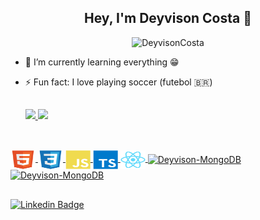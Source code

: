  <h2 align="center">Hey, I'm Deyvison Costa 👋</h2>
 <p align="center"> <img src="https://komarev.com/ghpvc/?username=DeyvisonCost" alt="DeyvisonCosta" /> </p>
 
- 🌱 I’m currently learning everything 😁
- ⚡ Fun fact: I love playing soccer (futebol 🇧🇷) 
  
  ##
  
  <div>
  <a href="https://github.com/DeyvisonCost">
  <img height="160em" src="https://github-readme-stats.vercel.app/api?username=DeyvisonCost&show_icons=true&theme=dracula&include_all_commits=true&count_private=true"/> 
  <img height="160em" src="https://github-readme-stats.vercel.app/api/top-langs/?username=DeyvisonCost&layout=compact&langs_count=7&theme=dracula"/>
</div>
 
 ##
 
 <div style="display: inline_block"><br>
  <img align="center" alt="Deyvison-HTML" height="30" width="40" src="https://raw.githubusercontent.com/devicons/devicon/master/icons/html5/html5-original.svg">
  <img align="center" alt="Deyvison-CSS" height="30" width="40" src="https://raw.githubusercontent.com/devicons/devicon/master/icons/css3/css3-original.svg">
  <img align="center" alt="Deyvison-Js" height="30" width="40" src="https://raw.githubusercontent.com/devicons/devicon/master/icons/javascript/javascript-plain.svg">
  <img align="center" alt="Deyvison-Ts" height="30" width="40" src="https://raw.githubusercontent.com/devicons/devicon/master/icons/typescript/typescript-plain.svg">
  <img align="center" alt="Deyvison-React" height="30" width="40" src="https://raw.githubusercontent.com/devicons/devicon/master/icons/react/react-original.svg">
  <img align="center" alt="Deyvison-MongoDB" height="30" width="40" src=https://www.vectorlogo.zone/logos/nodejs/nodejs-icon.svg>
  <img align="center" alt="Deyvison-MongoDB" height="30" width="40" src=https://www.vectorlogo.zone/logos/mongodb/mongodb-icon.svg>
</div>
 
 ##
 
 [![Linkedin Badge](https://img.shields.io/badge/-Deyvison%20Costa-blue?style=flat-square&logo=Linkedin&logoColor=white&link=https://www.linkedin.com/in/deyvisonccosta/)](https://www.linkedin.com/in/deyvisonccosta/)


<!--
**DeyvisonCost/DeyvisonCost** is a ✨ _special_ ✨ repository because its `README.md` (this file) appears on your GitHub profile.

Here are some ideas to get you started:

- 🔭 I’m currently working on ...
- 🌱 I’m currently learning ...
- 👯 I’m looking to collaborate on ...
- 🤔 I’m looking for help with ...
- 💬 Ask me about ...
- 📫 How to reach me: ...
- 😄 Pronouns: ...
- ⚡ Fun fact: ...
-->
